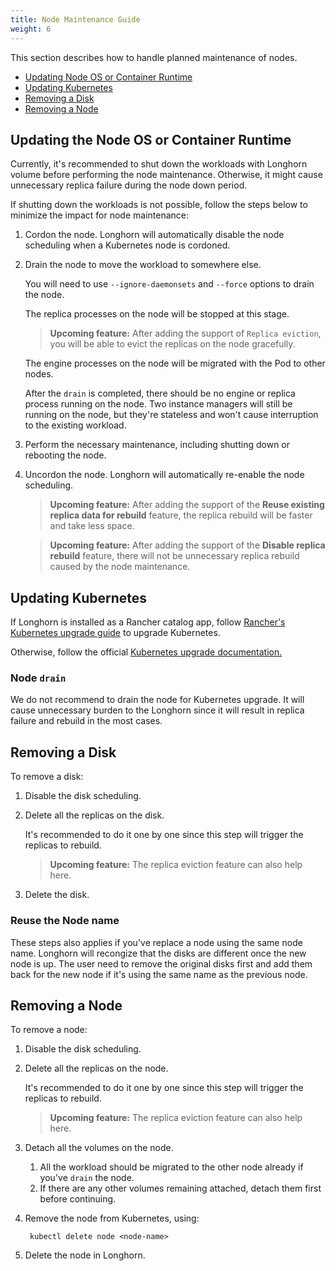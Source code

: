 ```yaml
---
title: Node Maintenance Guide
weight: 6
---
```


This section describes how to handle planned maintenance of nodes.

- [Updating Node OS or Container Runtime](#updating-the-node-os-or-container-runtime)
- [Updating Kubernetes](#updating-kubernetes)
- [Removing a Disk](#removing-a-disk)
- [Removing a Node](#removing-a-node)

## Updating the Node OS or Container Runtime

Currently, it's recommended to shut down the workloads with Longhorn volume before performing the node maintenance. Otherwise, it might cause unnecessary replica failure during the node down period.

If shutting down the workloads is not possible, follow the steps below to minimize the impact for node maintenance:

1. Cordon the node. Longhorn will automatically disable the node scheduling when a Kubernetes node is cordoned.

1. Drain the node to move the workload to somewhere else.

    You will need to use `--ignore-daemonsets` and `--force` options to drain the node.

    The replica processes on the node will be stopped at this stage. 
        
    > **Upcoming feature:** After adding the support of `Replica eviction`, you will be able to evict the replicas on the node gracefully.
    
    The engine processes on the node will be migrated with the Pod to other nodes.

    After the `drain` is completed, there should be no engine or replica process running on the node. Two instance managers will still be running on the node, but they're stateless and won't cause interruption to the existing workload.
1. Perform the necessary maintenance, including shutting down or rebooting the node.
1. Uncordon the node. Longhorn will automatically re-enable the node scheduling.
    
    > **Upcoming feature:** After adding the support of the **Reuse existing replica data for rebuild** feature, the replica rebuild will be faster and take less space.
    
    > **Upcoming feature:** After adding the support of the **Disable replica rebuild** feature, there will not be unnecessary replica rebuild caused by the node maintenance.

## Updating Kubernetes

If Longhorn is installed as a Rancher catalog app, follow [Rancher's Kubernetes upgrade guide](https://rancher.com/docs/rancher/v2.x/en/cluster-admin/upgrading-kubernetes/#upgrading-the-kubernetes-version) to upgrade Kubernetes.

Otherwise, follow the official [Kubernetes upgrade documentation.](https://kubernetes.io/docs/tasks/administer-cluster/kubeadm/kubeadm-upgrade/)

### Node `drain`

We do not recommend to drain the node for Kubernetes upgrade. It will cause unnecessary burden to the Longhorn since it will result in replica failure and rebuild in the most cases.

## Removing a Disk
To remove a disk:
1. Disable the disk scheduling.
1. Delete all the replicas on the disk.

    It's recommended to do it one by one since this step will trigger the replicas to rebuild.

    > **Upcoming feature:** The replica eviction feature can also help here.
1. Delete the disk.

### Reuse the Node name
These steps also applies if you've replace a node using the same node name. Longhorn will recongize that the disks are different once the new node is up. The user need to remove the original disks first and add them back for the new node if it's using the same name as the previous node.

## Removing a Node
To remove a node:
1. Disable the disk scheduling.
1. Delete all the replicas on the node.

    It's recommended to do it one by one since this step will trigger the replicas to rebuild.

    > **Upcoming feature:** The replica eviction feature can also help here.
1. Detach all the volumes on the node.
    1. All the workload should be migrated to the other node already if you've `drain` the node.
    1. If there are any other volumes remaining attached, detach them first before continuing.
1. Remove the node from Kubernetes, using:

        kubectl delete node <node-name>
1. Delete the node in Longhorn.

